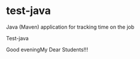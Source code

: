 # test-java
Java (Maven) application for tracking time on the job

Test-java

Good eveningMy Dear Students!!!
